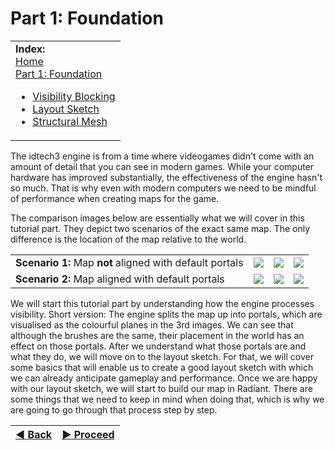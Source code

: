Part 1: Foundation
=========

<table>
 <tr>
  <td> <b>Index:</b><br>
   <a href="https://github.com/realkemon/home/blob/master/pages/tutorials.md">Home</a><br>
   <a href="https://github.com/realkemon/home/blob/master/pages/tut_part1.md">Part 1: Foundation</a>
   <ul>
    <li><a href="https://github.com/realkemon/home/blob/master/pages/tut_part1_1.md">Visibility Blocking</a></li>
    <li><a href="https://github.com/realkemon/home/blob/master/pages/tut_part1_2.md">Layout Sketch</a></li>
    <li><a href="https://github.com/realkemon/home/blob/master/pages/tut_part1_3.md">Structural Mesh</a></li>
   </ul>
 </td>
 </tr>
</table>

The idtech3 engine is from a time where videogames didn't come with an amount of detail that you can see in modern games. While your computer hardware has improved substantially, the effectiveness of the engine hasn't so much. That is why even with modern computers we need to be mindful of performance when creating maps for the game.

The comparison images below are essentially what we will cover in this tutorial part. They depict two scenarios of the exact same map. The only difference is the location of the map relative to the world. 

<table>
 <tr>
  <td><b>Scenario 1:</b> Map <b>not</b> aligned with default portals</td>
  <td><img src="https://raw.githubusercontent.com/realkemon/home/master/pages/tut_part1/tutorial_layout_moved.jpg"></td>
  <td><img src="https://raw.githubusercontent.com/realkemon/home/master/pages/tut_part1/layout_moved.jpg"></td>
  <td><img src="https://raw.githubusercontent.com/realkemon/home/master/pages/tut_part1/layout_moved_vis.jpg"></td>
 </tr>
 <tr>
  <td><b>Scenario 2:</b> Map aligned with default portals</td>
  <td><img src="https://raw.githubusercontent.com/realkemon/home/master/pages/tut_part1/tutorial_layout.jpg"></td>
  <td><img src="https://raw.githubusercontent.com/realkemon/home/master/pages/tut_part1/layout_clean.jpg"></td>
  <td><img src="https://raw.githubusercontent.com/realkemon/home/master/pages/tut_part1/layout_clean_vis.jpg"></td>
 </tr>
</table>

We will start this tutorial part by understanding how the engine processes visibility. Short version: The engine splits the map up into portals, which are visualised as the colourful planes in the 3rd images. We can see that although the brushes are the same, their placement in the world has an effect on those portals. 
After we understand what those portals are and what they do, we will move on to the layout sketch. For that, we will cover some basics that will enable us to create a good layout sketch with which we can already anticipate gameplay and performance.
Once we are happy with our layout sketch, we will start to build our map in Radiant. There are some things that we need to keep in mind when doing that, which is why we are going to go through that process step by step.


[:arrow_backward: Back](https://github.com/realkemon/home/blob/master/pages/tutorials.md) | [:arrow_forward: Proceed](https://github.com/realkemon/home/blob/master/pages/tut_part1_1.md)
:---:|:---:
